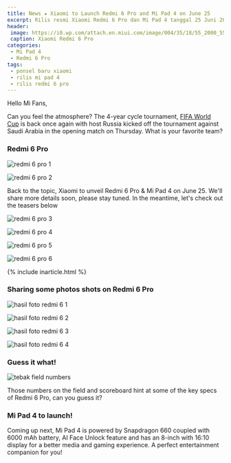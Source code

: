 ```yaml
---
title: News ★ Xiaomi to Launch Redmi 6 Pro and Mi Pad 4 on June 25
excerpt: Rilis resmi Xiaomi Redmi 6 Pro dan Mi Pad 4 tanggal 25 Juni 2018
header:
 image: https://i0.wp.com/attach.en.miui.com/image/004/35/18/55_2000_550.jpg?resize=640,320
 caption: Xiaomi Redmi 6 Pro
categories:
 - Mi Pad 4
 - Redmi 6 Pro
tags:
 - ponsel baru xiaomi
 - rilis mi pad 4
 - rilis redmi 6 pro
---
```

Hello Mi Fans,

Can you feel the atmosphere? The 4-year cycle tournament, [FIFA World Cup](https://mi.knoacc.org/piala-dunia-2018-hd) is back once again with host Russia kicked off the tournament against Saudi Arabia in the opening match on Thursday. What is your favorite team?

### Redmi 6 Pro

![redmi 6 pro 1](https://i0.wp.com/attach.en.miui.com/image/004/34/82/89_2000_550.jpg)

![redmi 6 pro 2](https://i0.wp.com/attach.en.miui.com/image/004/34/82/87_2000_550.jpg)

Back to the topic, Xiaomi to unveil Redmi 6 Pro & Mi Pad 4 on June 25. We'll share more details soon, please stay tuned. In the meantime, let's check out the teasers below

![redmi 6 pro 3](https://i0.wp.com/attach.en.miui.com/image/004/35/18/51_2000_550.jpg)

![redmi 6 pro 4](https://i0.wp.com/attach.en.miui.com/image/004/35/18/52_2000_550.jpg)

![redmi 6 pro 5](https://i0.wp.com/attach.en.miui.com/image/004/35/18/54_2000_550.jpg)

![redmi 6 pro 6](https://i0.wp.com/attach.en.miui.com/image/004/35/18/56_2000_550.jpg)

{% include inarticle.html %}

### Sharing some photos shots on Redmi 6 Pro

![hasil foto redmi 6 1](https://i0.wp.com/attach.en.miui.com/image/004/36/94/30_2000_550.jpg)

![hasil foto redmi 6 2](https://i0.wp.com/attach.en.miui.com/image/004/36/94/32_2000_550.jpg)

![hasil foto redmi 6 3](https://i0.wp.com/attach.en.miui.com/image/004/36/94/34_2000_550.jpg)

![hasil foto redmi 6 4](https://i0.wp.com/attach.en.miui.com/image/004/36/94/29_2000_550.jpg)

### Guess it what!

![tebak field numbers](https://i0.wp.com/attach.en.miui.com/album/201806/20/102850q0dfctawazeftmcd.jpg)

Those numbers on the field and scoreboard hint at some of the key specs of Redmi 6 Pro, can you guess it?

### Mi Pad 4 to launch!

Coming up next, Mi Pad 4 is powered by Snapdragon 660 coupled with 6000 mAh battery,  AI Face Unlock feature and has an 8-inch with 16:10 display for a better media and gaming experience. A perfect entertainment companion for you!

